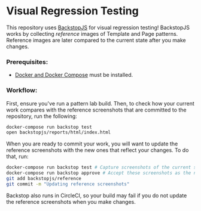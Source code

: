 Visual Regression Testing
=========================

This repository uses [BackstopJS](https://garris.github.io/BackstopJS/) for visual regression testing! BackstopJS works by collecting *reference* images of Template and Page patterns.  Reference images are later compared to the current state after you make changes.

### Prerequisites:

* [Docker and Docker Compose](https://www.docker.com/community-edition#/download) must be installed.

### Workflow:
First, ensure you've run a pattern lab build.
Then, to check how your current work compares with the reference screenshots that are committed to the repository, run the following:

```bash
docker-compose run backstop test
open backstopjs/reports/html/index.html
```

When you are ready to commit your work, you will want to update the reference screenshots with the new ones that reflect your changes.  To do that, run:

```bash
docker-compose run backstop test # Capture screenshots of the current state
docker-compose run backstop approve # Accept these screenshots as the new references.
git add backstopjs/reference
git commit -m "Updating reference screenshots"
```

Backstop also runs in CircleCI, so your build may fail if you do not update the reference screenshots when you make changes.
